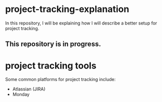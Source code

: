 # project-tracking-explanation
In this repository, I will be explaining how I will describe a better setup for project tracking.

## This repository is in progress.

# project tracking tools
Some common platforms for project tracking include:
- Atlassian (JIRA)
- Monday
